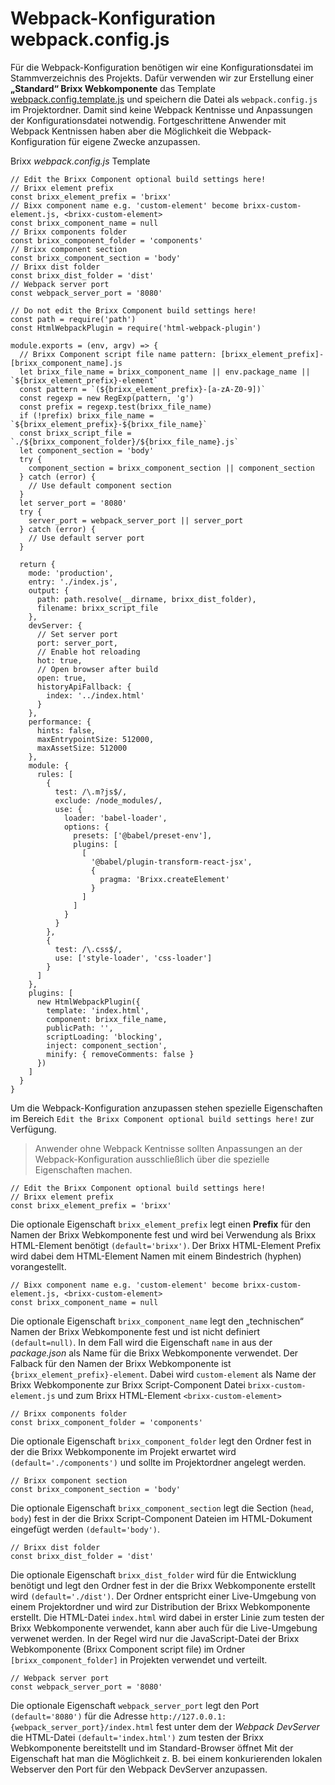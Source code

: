 # Webpack-Konfiguration webpack.config.js
Für die Webpack-Konfiguration benötigen wir eine Konfigurationsdatei im Stammverzeichnis des Projekts. Dafür verwenden wir zur Erstellung einer **„Standard“ Brixx Webkomponente** das Template [webpack.config.template.js](../assets/downloads/webpack.config.template.js) und speichern die Datei als `webpack.config.js` im Projektordner. Damit sind keine Webpack Kentnisse und Anpassungen der Konfigurationsdatei notwendig. Fortgeschrittene Anwender mit Webpack Kentnissen haben aber die Möglichkeit die Webpack-Konfiguration für eigene Zwecke anzupassen.

Brixx *webpack.config.js* Template

    // Edit the Brixx Component optional build settings here!
    // Brixx element prefix
    const brixx_element_prefix = 'brixx'
    // Bixx component name e.g. 'custom-element' become brixx-custom-element.js, <brixx-custom-element>
    const brixx_component_name = null
    // Brixx components folder
    const brixx_component_folder = 'components'
    // Brixx component section
    const brixx_component_section = 'body'
    // Brixx dist folder
    const brixx_dist_folder = 'dist'
    // Webpack server port
    const webpack_server_port = '8080'

    // Do not edit the Brixx Component build settings here!
    const path = require('path')
    const HtmlWebpackPlugin = require('html-webpack-plugin')

    module.exports = (env, argv) => {
      // Brixx Component script file name pattern: [brixx_element_prefix]-[brixx_component_name].js
      let brixx_file_name = brixx_component_name || env.package_name || `${brixx_element_prefix}-element`
      const pattern = `(${brixx_element_prefix}-[a-zA-Z0-9])`
      const regexp = new RegExp(pattern, 'g')
      const prefix = regexp.test(brixx_file_name)
      if (!prefix) brixx_file_name = `${brixx_element_prefix}-${brixx_file_name}`
      const brixx_script_file = `./${brixx_component_folder}/${brixx_file_name}.js`
      let component_section = 'body'  
      try {
        component_section = brixx_component_section || component_section
      } catch (error) {
        // Use default component section
      }
      let server_port = '8080'  
      try {
        server_port = webpack_server_port || server_port
      } catch (error) {
        // Use default server port
      }
      
      return {
        mode: 'production',
        entry: './index.js',
        output: {
          path: path.resolve(__dirname, brixx_dist_folder),
          filename: brixx_script_file
        },
        devServer: {
          // Set server port
          port: server_port,
          // Enable hot reloading
          hot: true,
          // Open browser after build
          open: true,
          historyApiFallback: {
            index: '../index.html'
          }
        },
        performance: {
          hints: false,
          maxEntrypointSize: 512000,
          maxAssetSize: 512000
        },
        module: {
          rules: [
            {
              test: /\.m?js$/,
              exclude: /node_modules/,
              use: {
                loader: 'babel-loader',
                options: {
                  presets: ['@babel/preset-env'],
                  plugins: [
                    [
                      '@babel/plugin-transform-react-jsx',
                      {
                        pragma: 'Brixx.createElement'
                      }
                    ]
                  ]
                }
              }
            },
            {
              test: /\.css$/,
              use: ['style-loader', 'css-loader']
            }
          ]
        },
        plugins: [
          new HtmlWebpackPlugin({
            template: 'index.html',
            component: brixx_file_name,
            publicPath: '',
            scriptLoading: 'blocking',
            inject: component_section',
            minify: { removeComments: false }
          })
        ]
      }
    }

Um die Webpack-Konfiguration anzupassen stehen spezielle Eigenschaften im Bereich `Edit the Brixx Component optional build settings here!` zur Verfügung.

  > Anwender ohne Webpack Kentnisse sollten Anpassungen an der Webpack-Konfiguration ausschließlich über die spezielle Eigenschaften machen.

    // Edit the Brixx Component optional build settings here!
    // Brixx element prefix
    const brixx_element_prefix = 'brixx'

Die optionale Eigenschaft `brixx_element_prefix` legt einen **Prefix** für den Namen der Brixx Webkomponente fest und wird bei Verwendung als Brixx HTML-Element benötigt `(default='brixx')`. Der Brixx HTML-Element Prefix wird dabei dem HTML-Element Namen mit einem Bindestrich (hyphen) vorangestellt. 

    // Bixx component name e.g. 'custom-element' become brixx-custom-element.js, <brixx-custom-element>
    const brixx_component_name = null

Die optionale Eigenschaft `brixx_component_name` legt den „technischen“ Namen der Brixx Webkomponente fest und ist nicht definiert `(default=null)`. In dem Fall wird die Eigenschaft `name` in aus der *package.json* als Name für die Brixx Webkomponente verwendet. Der Falback für den Namen der Brixx Webkomponente ist `{brixx_element_prefix}-element`. Dabei wird `custom-element` als Name der Brixx Webkomponente zur Brixx Script-Component Datei `brixx-custom-element.js` und zum Brixx HTML-Element `<brixx-custom-element>`

    // Brixx components folder
    const brixx_component_folder = 'components'

Die optionale Eigenschaft `brixx_component_folder` legt den Ordner fest in der die Brixx Webkomponente im Projekt erwartet wird `(default='./components')` und sollte im Projektordner angelegt werden.

    // Brixx component section
    const brixx_component_section = 'body'

Die optionale Eigenschaft `brixx_component_section` legt die Section (`head`, `body`) fest in der die Brixx Script-Component Dateien im HTML-Dokument eingefügt werden `(default='body')`.

    // Brixx dist folder
    const brixx_dist_folder = 'dist'

Die optionale Eigenschaft `brixx_dist_folder` wird für die Entwicklung benötigt und legt den Ordner fest in der die Brixx Webkomponente erstellt wird `(default='./dist')`. Der Ordner entspricht einer Live-Umgebung von einem Projektordner und wird zur Distribution der Brixx Webkomponente erstellt. Die HTML-Datei `index.html` wird dabei in erster Linie zum testen der Brixx Webkomponente verwendet, kann aber auch für die Live-Umgebung verwenet werden. In der Regel wird nur die JavaScript-Datei der Brixx Webkomponente (Brixx Component script file) im Ordner `[brixx_component_folder]` in Projekten verwendet und verteilt.

    // Webpack server port
    const webpack_server_port = '8080'

Die optionale Eigenschaft `webpack_server_port` legt den Port `(default='8080')` für die Adresse `http://127.0.0.1:{webpack_server_port}/index.html` fest unter dem der *Webpack DevServer* die HTML-Datei `(default='index.html')` zum testen der Brixx Webkomponente bereitstellt und im Standard-Browser öffnet Mit der Eigenschaft hat man die Möglichkeit z. B. bei einem konkurierenden lokalen Webserver den Port für den Webpack DevServer anzupassen.
